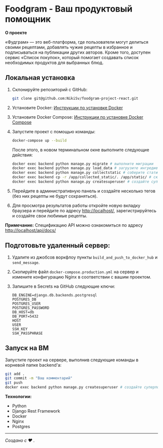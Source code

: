 # Foodgram - Ваш продуктовый помощник

**О проекте**

«Фудграм» — это веб-платформа, где пользователи могут делиться своими рецептами, добавлять чужие рецепты в избранное и подписываться на публикации других авторов. Кроме того, доступен сервис «Список покупок», который помогает создавать список необходимых продуктов для выбранных блюд.

## Локальная установка

1. Склонируйте репозиторий с GitHub:
   ```bash
   git clone git@github.com:NikiSv/foodgram-project-react.git
   ```

2. Установите Docker:
   [Инструкции по установке Docker](https://docs.docker.com/engine/install/ubuntu/)

3. Установите Docker Compose:
   [Инструкции по установке Docker Compose](https://docs.docker.com/compose/install/)

4. Запустите проект с помощью команды:
   ```bash
   docker-compose up --build
   ```
   После этого, в новом терминальном окне выполните следующие действия:
   ```bash
   docker exec backend python manage.py migrate # выполните миграции
   docker exec backend python manage.py load_data # загрузите ингредиенты в БД
   docker exec backend python manage.py collectstatic # соберите статику 
   docker exec backend cp -r /app/collected_static/. /app/static/ # скопируйте статику в контейнер backend'а
   docker exec backend python manage.py createsuperuser # создайте суперпользователя
   ```

5. Перейдите в административную панель и создайте несколько тегов (без них рецепты не будут сохраняться).

6. Для просмотра результатов работы откройте новую вкладку браузера и перейдите по адресу [http://localhost/](http://localhost/), зарегистрируйтесь и создайте свои любимые рецепты.

**Примечание:** Спецификацию API можно ознакомиться по адресу [http://localhost/api/docs/](http://localhost/api/docs/)

## Подготовьте удаленный сервер:

1. Удалите из джобсов воркфлоу пункты `build_and_push_to_docker_hub` и `send_message`.

2. Cкопируйте файл `docker-compose.production.yml` на сервер и измените конфигурацию Nginx в соответствии с вашим проектом.
3. Запишите в Secrets на GitHub следующие ключи:
     ```
     DB_ENGINE=django.db.backends.postgresql
     POSTGRES_DB
     POSTGRES_USER
     POSTGRES_PASSWORD
     DB_HOST=db 
     DB_PORT=5432
     HOST
     USER
     SSH_KEY
     SSH_PASSPHRASE
     ```

## Запуск на ВМ
 Запустите проект на сервере, выполнив следующие команды в корневой папке backend'а:
   ```bash
   git add .
   git commit -m "Ваш комментарий"
   git push
   docker exec backend python manage.py createsuperuser # создайте суперпользователя и выполните пункты 5 и 6 из "Локальная установка"
   ```

**Технологии:**
- Python
- Django Rest Framework
- Docker
- Nginx
- Postgres

---

*Создано с ❤️ .*